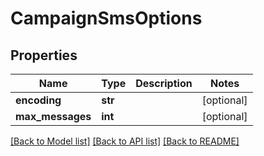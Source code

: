 # CampaignSmsOptions

## Properties
Name | Type | Description | Notes
------------ | ------------- | ------------- | -------------
**encoding** | **str** |  | [optional] 
**max_messages** | **int** |  | [optional] 

[[Back to Model list]](../README.md#documentation-for-models) [[Back to API list]](../README.md#documentation-for-api-endpoints) [[Back to README]](../README.md)


